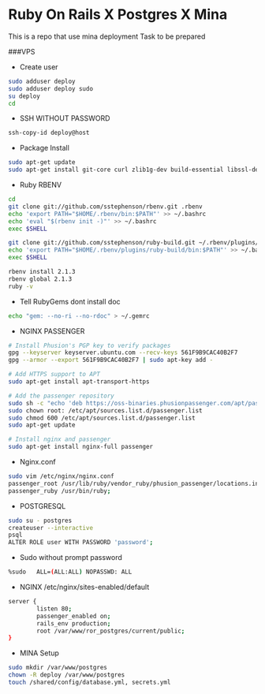 Ruby On Rails X Postgres X Mina
===============================
This is a repo that use mina deployment
Task to be prepared

###VPS
- Create user
```bash
sudo adduser deploy
sudo adduser deploy sudo
su deploy
cd
```
- SSH WITHOUT PASSWORD
```bash
ssh-copy-id deploy@host
```
- Package Install
```bash
sudo apt-get update
sudo apt-get install git-core curl zlib1g-dev build-essential libssl-dev libreadline-dev libyaml-dev libsqlite3-dev sqlite3 libxml2-dev libxslt1-dev libcurl4-openssl-dev python-software-properties nodejs image imagemagick php5-imagick postgresql postgresql-contrib libpq-dev
```

- Ruby RBENV
```bash
cd
git clone git://github.com/sstephenson/rbenv.git .rbenv
echo 'export PATH="$HOME/.rbenv/bin:$PATH"' >> ~/.bashrc
echo 'eval "$(rbenv init -)"' >> ~/.bashrc
exec $SHELL

git clone git://github.com/sstephenson/ruby-build.git ~/.rbenv/plugins/ruby-build
echo 'export PATH="$HOME/.rbenv/plugins/ruby-build/bin:$PATH"' >> ~/.bashrc
exec $SHELL

rbenv install 2.1.3
rbenv global 2.1.3
ruby -v
```
- Tell RubyGems dont install doc
```bash
echo "gem: --no-ri --no-rdoc" > ~/.gemrc
```

- NGINX PASSENGER
```bash
# Install Phusion's PGP key to verify packages
gpg --keyserver keyserver.ubuntu.com --recv-keys 561F9B9CAC40B2F7
gpg --armor --export 561F9B9CAC40B2F7 | sudo apt-key add -

# Add HTTPS support to APT
sudo apt-get install apt-transport-https

# Add the passenger repository
sudo sh -c "echo 'deb https://oss-binaries.phusionpassenger.com/apt/passenger trusty main' >> /etc/apt/sources.list.d/passenger.list"
sudo chown root: /etc/apt/sources.list.d/passenger.list
sudo chmod 600 /etc/apt/sources.list.d/passenger.list
sudo apt-get update

# Install nginx and passenger
sudo apt-get install nginx-full passenger
```

- Nginx.conf 
```bash
sudo vim /etc/nginx/nginx.conf
passenger_root /usr/lib/ruby/vendor_ruby/phusion_passenger/locations.ini;
passenger_ruby /usr/bin/ruby;
```
- POSTGRESQL
```bash
sudo su - postgres
createuser --interactive
psql
ALTER ROLE user WITH PASSWORD 'password';
```
- Sudo without prompt password
```bash
%sudo   ALL=(ALL:ALL) NOPASSWD: ALL
```

- NGINX /etc/nginx/sites-enabled/default
```bash
server {
        listen 80;
        passenger_enabled on;
        rails_env production;
        root /var/www/ror_postgres/current/public;
}
```
- MINA Setup
```bash
sudo mkdir /var/www/postgres
chown -R deploy /var/www/postgres
touch /shared/config/database.yml, secrets.yml
```

